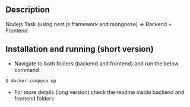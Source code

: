 ## Description

Nodejs Task (using nest.js framework and mongoose) => Backend + Frontend

## Installation and running (short version)

- Navigate to both folders (backend and frontend) and run the below command 

```bash
$ docker-compose up
```

- For more details (long version) check the readme inside backend and frontend folders

